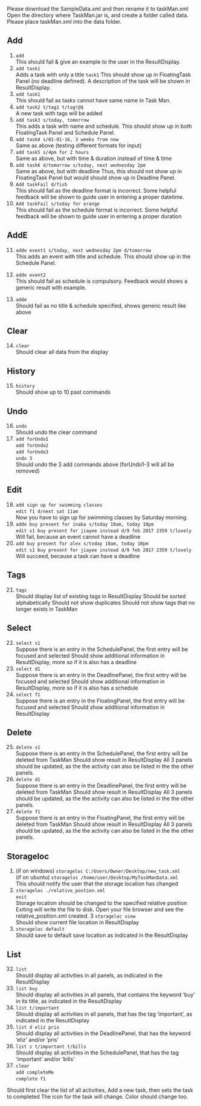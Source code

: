 Please download the SampleData.xml and then rename it to taskMan.xml
Open the directory where TaskMan.jar is, and create a folder called data.
Please place taskMan.xml into the data folder.




## Add


1. `add`<br>
This should fail & give an example to the user in the ResultDisplay.
2. `add task1`<br>
Adds a task with only a title `task1`
This should show up in FloatingTask Panel (no deadline defined).
A description of the task will be shown in ResultDisplay.
3. `add task1`<br>
This should fail as tasks cannot have same name in Task Man.
4. `add task2 t/tag1 t/tag!@$`<br>
A new task with tags will be added
5. `add task3 s/today, tomorrow`<br>
This adds a task with name and schedule.
This should show up in both FloatingTask Panel and Schedule Panel.
6. `add task4 s/01-01-16, 3 weeks from now`<br>
Same as above (testing different formats for input)
7. `add task5 s/4pm for 2 hours`<br>
Same as above, but with time & duration instead of time & time
8. `add task6 d/tomorrow s/today, next wednesday 2pm`<br>
Same as above, but with deadline
Thus, this should not show up in FloatingTask Panel but would should show up in Deadline Panel.
9. `Add taskFail d/fish`<br>
This should fail as the deadline format is incorrect.
Some helpful feedback will be shown to guide user in entering a proper datetime.
10. `Add taskFail s/today for orange`<br>
This should fail as the schedule format is incorrect.
Some helpful feedback will be shown to guide user in entering a proper duration


## AddE


11. `adde event1 s/today, next wednesday 2pm d/tomorrow`<br>
This adds an event with title and schedule.
This should show up in the Schedule Panel.


12. `adde event2`<br>
This should fail as schedule is compulsory.
Feedback would shows a generic result with example.


13. `adde`<br>
Should fail as no title & schedule specified, shows generic result like above


## Clear


14. `clear`<br>
Should clear all data from the display


## History


15. `history`<br>
Should show up to 10 past commands


## Undo


16. `undo`<br>
Should undo the clear command
17. `add forUndo1`<br>
`add forUndo2`<br>
`add forUndo3`<br>
`undo 3`<br>
Should undo the 3 add commands above (forUndo1-3 will all be removed)


## Edit


18. `add sign up for swimming classes`<br>
`edit f1 d/next sat 11am`<br>
Now you have to sign up for swimming classes by Saturday morning.
19. `adde buy present for inaba s/today 10am, today 10pm`<br>
`edit s1 buy present for jiayee instead d/9 feb 2017 2359 t/lovely`<br>
Will fail, because an event cannot have a deadline
20. `add buy present for alex s/today 10am, today 10pm`<br>
`edit s1 buy present for jiayee instead d/9 feb 2017 2359 t/lovely`<br>
Will succeed, because a task can have a deadline




## Tags


21. `tags`<br>
Should display list of existing tags in ResultDisplay
Should be sorted alphabetically
Should not show duplicates
Should not show tags that no longer exists in TaskMan


## Select


22. `select s1`<br>
Suppose there is an entry in the SchedulePanel, the first entry will be focused and selected
Should show additional information in ResultDisplay, more so if it is also has a deadline
23. `select d1`<br>
Suppose there is an entry in the DeadlinePanel, the first entry will be focused and selected
Should show additional information in ResultDisplay, more so if it is also has a schedule
24. `select f1`<br>
Suppose there is an entry in the FloatingPanel, the first entry will be focused and selected
Should show additional information in ResultDisplay


## Delete


25. `delete s1`<br>
Suppose there is an entry in the SchedulePanel, the first entry will be deleted from TaskMan
Should show result in ResultDisplay
All 3 panels should be updated, as the the activity can also be listed in the the other panels.
26. `delete d1`<br>
Suppose there is an entry in the DeadlinePanel, the first entry will be deleted from TaskMan
Should show result in ResultDisplay
All 3 panels should be updated, as the the activity can also be listed in the the other panels.
27. `delete f1`<br>
Suppose there is an entry in the FloatingPanel, the first entry will be deleted from TaskMan
Should show result in ResultDisplay
All 3 panels should be updated, as the the activity can also be listed in the the other panels.


## Storageloc


1. (if on windows) `storageloc C:/Users/Owner/Desktop/new_task.xml`<br>
(if on ubuntu) `storageloc /home/user/Desktop/MyTaskManData.xml`<br>
This should notify the user that the storage location has changed
2. `storageloc ./relative_postion.xml`<br>
`exit`<br>
Storage location should be changed to the specified relative position
Exiting will write the file to disk. Open your file browser and see the relative_position.xml created.
3 `storageloc view`<br>
Should show current file location in ResultDisplay
4. `storageloc default`<br>
Should save to default save location as indicated in the ResultDisplay




## List


32. `list`<br>
Should display all activities in all panels, as indicated in the ResultDisplay
33. `list buy`<br>
Should display all activities in all panels, that contains the keyword ‘buy’ in its title, as indicated in the ResultDisplay
34. `list t/important`<br>
Should display all activities in all panels, that has the tag ‘important’, as indicated in the ResultDisplay
35. `list d eliz pris`<br>
Should display all activities in the DeadlinePanel, that has the keyword ‘eliz’ and/or ‘pris’
36. `list s t/important t/bills`<br>
Should display all activities in the SchedulePanel, that has the tag ‘important’ and/or ‘bills’
37. `clear`<br>
`add completeMe`<br>
`complete f1`<br>


Should first clear the list of all activities,
Add a new task, then sets the task to completed
The icon for the task will change. Color should change too.